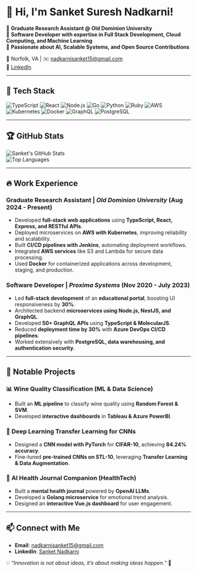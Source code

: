 # 👋 Hi, I'm Sanket Suresh Nadkarni! 

🔹 **Graduate Research Assistant @ Old Dominion University**  
🔹 **Software Developer with expertise in Full Stack Development, Cloud Computing, and Machine Learning**  
🔹 **Passionate about AI, Scalable Systems, and Open Source Contributions**  

📍 Norfolk, VA | ✉️ [nadkarnisanket15@gmail.com](mailto:nadkarnisanket15@gmail.com)  
🔗 [LinkedIn](https://www.linkedin.com/in/sanket-nadkarni-ba1bb9151)  

---

## 🚀 Tech Stack

![TypeScript](https://img.shields.io/badge/-TypeScript-3178C6?style=flat&logo=typescript&logoColor=white)
![React](https://img.shields.io/badge/-React-61DAFB?style=flat&logo=react&logoColor=black)
![Node.js](https://img.shields.io/badge/-Node.js-339933?style=flat&logo=node.js&logoColor=white)
![Go](https://img.shields.io/badge/-Go-00ADD8?style=flat&logo=go&logoColor=white)
![Python](https://img.shields.io/badge/-Python-3776AB?style=flat&logo=python&logoColor=white)
![Ruby](https://img.shields.io/badge/-Ruby-CC342D?style=flat&logo=ruby&logoColor=white)
![AWS](https://img.shields.io/badge/-AWS-232F3E?style=flat&logo=amazon-aws&logoColor=white)
![Kubernetes](https://img.shields.io/badge/-Kubernetes-326CE5?style=flat&logo=kubernetes&logoColor=white)
![Docker](https://img.shields.io/badge/-Docker-2496ED?style=flat&logo=docker&logoColor=white)
![GraphQL](https://img.shields.io/badge/-GraphQL-E10098?style=flat&logo=graphql&logoColor=white)
![PostgreSQL](https://img.shields.io/badge/-PostgreSQL-336791?style=flat&logo=postgresql&logoColor=white)

---

## 🏆 GitHub Stats

![Sanket's GitHub Stats](https://github-readme-stats.vercel.app/api?username=Sanket-Nadkarni&show_icons=true&theme=radical)  
![Top Languages](https://github-readme-stats.vercel.app/api/top-langs/?username=Sanket-Nadkarni&layout=compact&theme=radical)

---

## 🔥 Work Experience

### Graduate Research Assistant | *Old Dominion University* (Aug 2024 - Present)
- Developed **full-stack web applications** using **TypeScript, React, Express, and RESTful APIs**.
- Deployed microservices on **AWS with Kubernetes**, improving reliability and scalability.
- Built **CI/CD pipelines with Jenkins**, automating deployment workflows.
- Integrated **AWS services** like S3 and Lambda for secure data processing.
- Used **Docker** for containerized applications across development, staging, and production.

### Software Developer | *Proxima Systems* (Nov 2020 - July 2023)
- Led **full-stack development** of an **educational portal**, boosting UI responsiveness by **30%**.
- Architected backend **microservices using Node.js, NestJS, and GraphQL**.
- Developed **50+ GraphQL APIs** using **TypeScript & MolecularJS**.
- Reduced **deployment time by 30%** with **Azure DevOps CI/CD pipelines**.
- Worked extensively with **PostgreSQL, data warehousing, and authentication security**.

---

## 🔬 Notable Projects

### 📊 **Wine Quality Classification (ML & Data Science)**
- Built an **ML pipeline** to classify wine quality using **Random Forest & SVM**.
- Developed **interactive dashboards** in **Tableau & Azure PowerBI**.

### 🧠 **Deep Learning Transfer Learning for CNNs**
- Designed a **CNN model with PyTorch** for **CIFAR-10**, achieving **84.24% accuracy**.
- Fine-tuned **pre-trained CNNs on STL-10**, leveraging **Transfer Learning & Data Augmentation**.

### 🤖 **AI Health Journal Companion (HealthTech)**
- Built a **mental health journal** powered by **OpenAI LLMs**.
- Developed a **Golang microservice** for emotional trend analysis.
- Designed an **interactive Vue.js dashboard** for user engagement.

---

## 📫 Connect with Me
- **Email**: [nadkarnisanket15@gmail.com](mailto:nadkarnisanket15@gmail.com)
- **LinkedIn**: [Sanket Nadkarni](https://www.linkedin.com/in/sanket-nadkarni-ba1bb9151)

💡 *“Innovation is not about ideas, it’s about making ideas happen.”* 🚀


